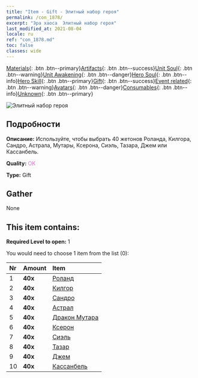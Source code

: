 ```yaml
---
title: "Item - Gift - Элитный набор героя"
permalink: /con_1878/
excerpt: "Эра хаоса  Элитный набор героя"
last_modified_at: 2021-08-04
locale: ru
ref: "con_1878.md"
toc: false
classes: wide
---
```

 [Materials](/ItemsRU/){: .btn .btn--primary}[Artifacts](/ItemsRU/Artifacts/){: .btn .btn--success}[Unit Soul](/ItemsRU/UnitSoul/){: .btn .btn--warning}[Unit Awakening](/ItemsRU/UnitAwakening/){: .btn .btn--danger}[Hero Soul](/ItemsRU/HeroSoul/){: .btn .btn--info}[Hero Skill](/ItemsRU/HeroSkill/){: .btn .btn--primary}[Gift](/ItemsRU/Gift/){: .btn .btn--success}[Event related](/ItemsRU/Events/){: .btn .btn--warning}[Avatars](/ItemsRU/Avatars/){: .btn .btn--danger}[Consumables](/ItemsRU/Consumables/){: .btn .btn--info}[Unknown](/ItemsRU/Unknown/){: .btn .btn--primary}

 ![Элитный набор героя](/images/t/i_907065.png)

## Подробности
 **Описание:** Используйте, чтобы выбрать 40 жетонов Роланда, Килгора, Сандро, Астрала, Мутары, Ксерона, Сиэль, Тазара, Джем или Кассанбель.

 **Quality:** <span style="color: #DA70D6">OK</span>

 **Type:** Gift

## Gather

  None

## This item contains:

 **Required Level to open:** 1

 You would need to choose 1 item from the list (0):

  | Nr | Amount |     Item    |
  |:---|:-------|:------------|
  | 1 |  **40x** | [Роланд](/ItemsRU/her_362/) |  | 
  | 2 |  **40x** | [Килгор](/ItemsRU/her_374/) |  | 
  | 3 |  **40x** | [Сандро](/ItemsRU/her_371/) |  | 
  | 4 |  **40x** | [Астрал](/ItemsRU/her_388/) |  | 
  | 5 |  **40x** | [Дракон Мутара](/ItemsRU/her_390/) |  | 
  | 6 |  **40x** | [Ксерон](/ItemsRU/her_383/) |  | 
  | 7 |  **40x** | [Сиэль](/ItemsRU/her_382/) |  | 
  | 8 |  **40x** | [Тазар](/ItemsRU/her_393/) |  | 
  | 9 |  **40x** | [Джем](/ItemsRU/her_369/) |  | 
  | 10 |  **40x** | [Кассанбель](/ItemsRU/her_396/) |  | 
